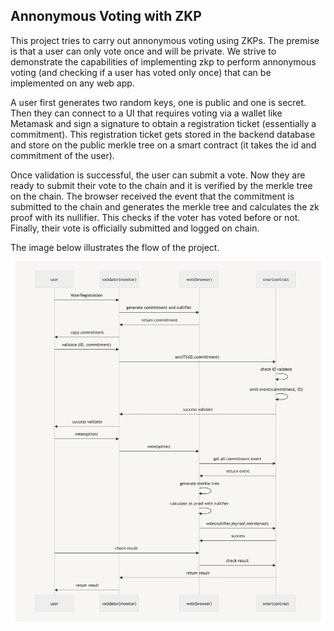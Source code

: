## Annonymous Voting with ZKP

This project tries to carry out annonymous voting using ZKPs. The premise is that a user can only vote once and will be private. We strive to demonstrate the capabilities of implementing zkp to perform annonymous voting (and checking if a user has voted only once) that can be implemented on any web app. 

A user first generates two random keys, one is public and one is secret. Then they can connect to a UI that requires voting via a wallet like Metamask and sign a signature to obtain a registration ticket (essentially a commitment). This registration ticket gets stored in the backend database and store on the public merkle tree on a smart contract (it takes the id and commitment of the user). 

Once validation is successful, the user can submit a vote. Now they are ready to submit their vote to the chain and it is verified by the merkle tree on the chain. The browser received the event that the commitment is submitted to the chain and generates the merkle tree and calculates the zk proof with its nullifier. This checks if the voter has voted before or not. Finally, their vote is officially submitted and logged on chain. 

The image below illustrates the flow of the project. 

![alt text](https://github.com/seansing/annon_voting/blob/main/project-flow.png)
